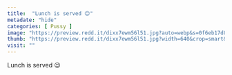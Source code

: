 ```yaml
---
title:  "Lunch is served 😉"
metadate: "hide"
categories: [ Pussy ]
image: "https://preview.redd.it/dixx7ewm56l51.jpg?auto=webp&s=0f6eb17d815f64f094b570db5642541e23c16f9b"
thumb: "https://preview.redd.it/dixx7ewm56l51.jpg?width=640&crop=smart&auto=webp&s=fb62a6fc9e747e967803ef392182c8eaea0404c0"
visit: ""
---
```

Lunch is served 😉
